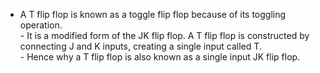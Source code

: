 - A T flip flop is known as a toggle flip flop because of its toggling operation.<br/>- It is a modified form of the JK flip flop. A T flip flop is constructed by connecting J and K inputs, creating a single input called T.<br/> - Hence why a T flip flop is also known as a single input JK flip flop.
  
  

